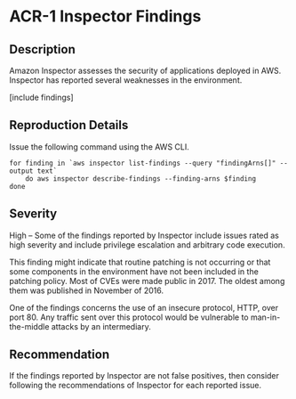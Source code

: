 ACR-1 Inspector Findings
========================

Description
-----------
Amazon Inspector assesses the security of applications deployed in AWS. Inspector has reported several weaknesses in the environment.

[include findings]

Reproduction Details
--------------------
Issue the following command using the AWS CLI.

    for finding in `aws inspector list-findings --query "findingArns[]" --output text`
        do aws inspector describe-findings --finding-arns $finding
    done

Severity
--------
High – Some of the findings reported by Inspector include issues rated as high severity and include privilege escalation and arbitrary code execution.

This finding might indicate that routine patching is not occurring or that some components in the environment have not been included in the patching policy. Most of CVEs were made public in 2017. The oldest among them was published in November of 2016.

One of the findings concerns the use of an insecure protocol, HTTP, over port 80. Any traffic sent over this protocol would be vulnerable to man-in-the-middle attacks by an intermediary.

Recommendation
--------------
If the findings reported by Inspector are not false positives, then consider following the recommendations of Inspector for each reported issue.
